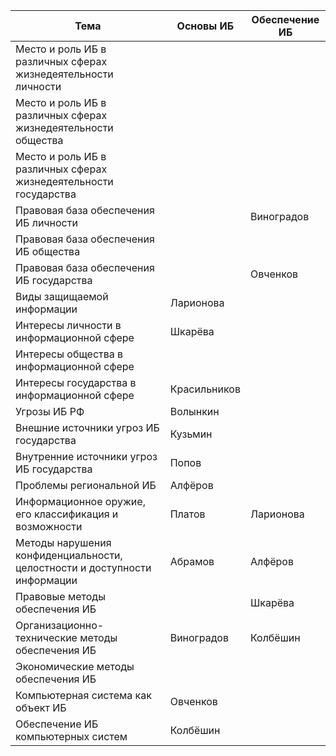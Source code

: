 | Тема | Основы ИБ | Обеспечение ИБ |
| --- | --- | --- |
| Место и роль ИБ в различных сферах жизнедеятельности личности |  |  |
| Место и роль ИБ в различных сферах жизнедеятельности общества |  |  |
| Место и роль ИБ в различных сферах жизнедеятельности государства |  |  |
| Правовая база обеспечения ИБ личности |  | Виноградов |
| Правовая база обеспечения ИБ общества |  |  |
| Правовая база обеспечения ИБ государства |  | Овченков |
| Виды защищаемой информации | Ларионова |  |
| Интересы личности в информационной сфере | Шкарёва |  |
| Интересы общества в информационной сфере |  |  |
| Интересы государства в информационной сфере | Красильников |  |
| Угрозы ИБ РФ | Волынкин |  |
| Внешние источники угроз ИБ государства | Кузьмин |  |
| Внутренние источники угроз ИБ государства | Попов |  |
| Проблемы региональной ИБ | Алфёров |  |
| Информационное оружие, его классификация и возможности | Платов | Ларионова |
| Методы нарушения конфиденциальности, целостности и доступности информации | Абрамов | Алфёров |
| Правовые методы обеспечения ИБ |  | Шкарёва |
| Организационно-технические методы обеспечения ИБ | Виноградов | Колбёшин |
| Экономические методы обеспечения ИБ |  |  |
| Компьютерная система как объект ИБ | Овченков |  |
| Обеспечение ИБ компьютерных систем | Колбёшин |  |
